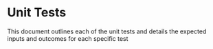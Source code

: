 # Unit Tests

This document outlines each of the unit tests and details the expected inputs and outcomes for each specific test
